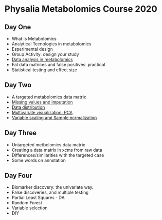 # Physalia Metabolomics Course 2020

## Day One

* What is Metabolomics
* Analytical Tecnologies in metabolomics
* Esperimental design
* Group Activity: design your study
* [Data analysis in metabolomics](Day1/Metabolomics_data_matrix.html)
* Fat data matrices and false positives: practical
* Statistical testing and effect size

## Day Two

* A targeted metabolomics data matrix
* [Missing values and imputation](Day1/MissingValues.html)
* [Data distribution](Day1/Variable_distribution.html)
* [Multivariate visualization: PCA](Day1/PCA.html)
* [Variable scaling and Sample normalization](Day1/Scaling_and_normalization.html)


## Day Three

* Untargeted metbolomics data matrix
* Creating a data matrix in xcms from raw data
* Differences/similarities with the targeted case
* Some words on annotation

## Day Four

* Biomarker discovery: the univariate way.
* False discoveries, and multiple testing
* Partial Least Squares - DA
* Random Forest
* Variable selection
* DIY



